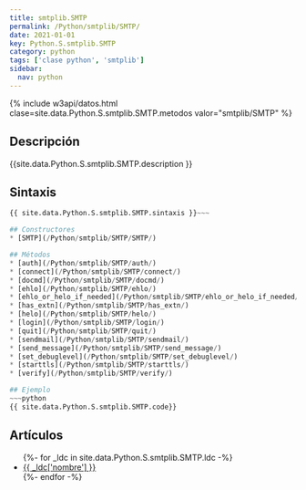 ```yaml
---
title: smtplib.SMTP
permalink: /Python/smtplib/SMTP/
date: 2021-01-01
key: Python.S.smtplib.SMTP
category: python
tags: ['clase python', 'smtplib']
sidebar: 
  nav: python
---
```


{% include w3api/datos.html clase=site.data.Python.S.smtplib.SMTP.metodos valor="smtplib/SMTP" %}

## Descripción
{{site.data.Python.S.smtplib.SMTP.description }}

## Sintaxis
~~~python
{{ site.data.Python.S.smtplib.SMTP.sintaxis }}~~~

## Constructores
* [SMTP](/Python/smtplib/SMTP/SMTP/)

## Métodos
* [auth](/Python/smtplib/SMTP/auth/)
* [connect](/Python/smtplib/SMTP/connect/)
* [docmd](/Python/smtplib/SMTP/docmd/)
* [ehlo](/Python/smtplib/SMTP/ehlo/)
* [ehlo_or_helo_if_needed](/Python/smtplib/SMTP/ehlo_or_helo_if_needed/)
* [has_extn](/Python/smtplib/SMTP/has_extn/)
* [helo](/Python/smtplib/SMTP/helo/)
* [login](/Python/smtplib/SMTP/login/)
* [quit](/Python/smtplib/SMTP/quit/)
* [sendmail](/Python/smtplib/SMTP/sendmail/)
* [send_message](/Python/smtplib/SMTP/send_message/)
* [set_debuglevel](/Python/smtplib/SMTP/set_debuglevel/)
* [starttls](/Python/smtplib/SMTP/starttls/)
* [verify](/Python/smtplib/SMTP/verify/)

## Ejemplo
~~~python
{{ site.data.Python.S.smtplib.SMTP.code}}
~~~

## Artículos
<ul>
{%- for _ldc in site.data.Python.S.smtplib.SMTP.ldc -%}
   <li>
       <a href="{{_ldc['url'] }}">{{ _ldc['nombre'] }}</a>
   </li>
{%- endfor -%}
</ul>
